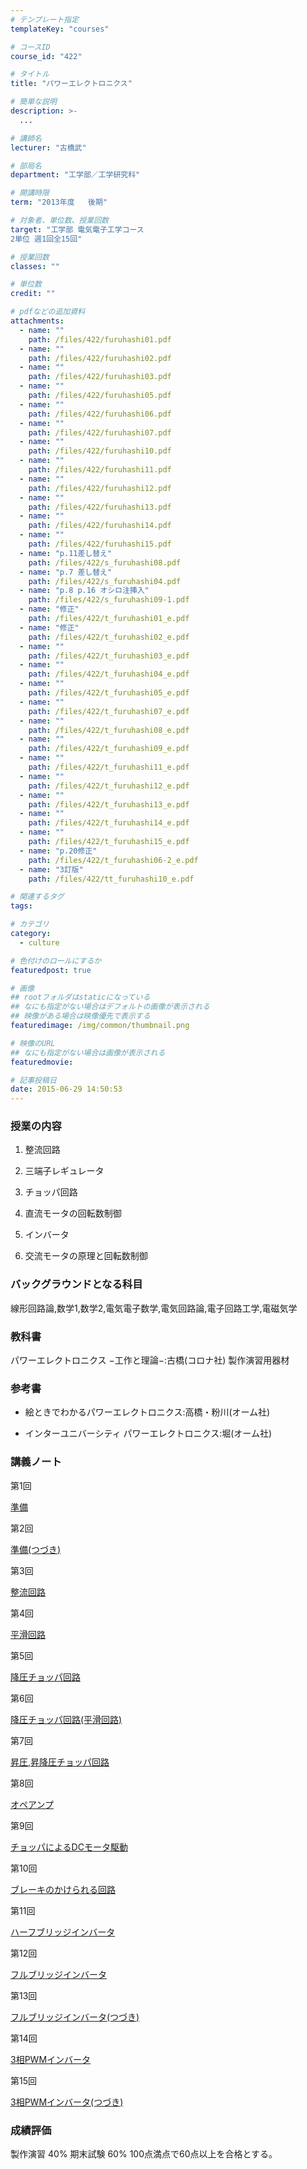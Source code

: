 ```yaml
---
# テンプレート指定
templateKey: "courses"

# コースID
course_id: "422"

# タイトル
title: "パワーエレクトロニクス"

# 簡単な説明
description: >-
  ...

# 講師名
lecturer: "古橋武"

# 部局名
department: "工学部／工学研究科"

# 開講時限
term: "2013年度	後期"

# 対象者、単位数、授業回数
target: "工学部 電気電子工学コース
2単位 週1回全15回"

# 授業回数
classes: ""

# 単位数
credit: ""

# pdfなどの追加資料
attachments: 
  - name: "" 
    path: /files/422/furuhashi01.pdf
  - name: "" 
    path: /files/422/furuhashi02.pdf
  - name: "" 
    path: /files/422/furuhashi03.pdf
  - name: "" 
    path: /files/422/furuhashi05.pdf
  - name: "" 
    path: /files/422/furuhashi06.pdf
  - name: "" 
    path: /files/422/furuhashi07.pdf
  - name: "" 
    path: /files/422/furuhashi10.pdf
  - name: "" 
    path: /files/422/furuhashi11.pdf
  - name: "" 
    path: /files/422/furuhashi12.pdf
  - name: "" 
    path: /files/422/furuhashi13.pdf
  - name: "" 
    path: /files/422/furuhashi14.pdf
  - name: "" 
    path: /files/422/furuhashi15.pdf
  - name: "p.11差し替え" 
    path: /files/422/s_furuhashi08.pdf
  - name: "p.7 差し替え" 
    path: /files/422/s_furuhashi04.pdf
  - name: "p.8 p.16 オシロ注挿入" 
    path: /files/422/s_furuhashi09-1.pdf
  - name: "修正" 
    path: /files/422/t_furuhashi01_e.pdf
  - name: "修正" 
    path: /files/422/t_furuhashi02_e.pdf
  - name: "" 
    path: /files/422/t_furuhashi03_e.pdf
  - name: "" 
    path: /files/422/t_furuhashi04_e.pdf
  - name: "" 
    path: /files/422/t_furuhashi05_e.pdf
  - name: "" 
    path: /files/422/t_furuhashi07_e.pdf
  - name: "" 
    path: /files/422/t_furuhashi08_e.pdf
  - name: "" 
    path: /files/422/t_furuhashi09_e.pdf
  - name: "" 
    path: /files/422/t_furuhashi11_e.pdf
  - name: "" 
    path: /files/422/t_furuhashi12_e.pdf
  - name: "" 
    path: /files/422/t_furuhashi13_e.pdf
  - name: "" 
    path: /files/422/t_furuhashi14_e.pdf
  - name: "" 
    path: /files/422/t_furuhashi15_e.pdf
  - name: "p.20修正" 
    path: /files/422/t_furuhashi06-2_e.pdf
  - name: "3訂版" 
    path: /files/422/tt_furuhashi10_e.pdf

# 関連するタグ
tags:

# カテゴリ
category:
  - culture

# 色付けのロールにするか
featuredpost: true

# 画像
## rootフォルダはstaticになっている
## なにも指定がない場合はデフォルトの画像が表示される
## 映像がある場合は映像優先で表示する
featuredimage: /img/common/thumbnail.png

# 映像のURL
## なにも指定がない場合は画像が表示される
featuredmovie: 

# 記事投稿日
date: 2015-06-29 14:50:53
---
```


### 授業の内容

1. 整流回路

2. 三端子レギュレータ

3. チョッパ回路

4. 直流モータの回転数制御

5. インバータ

6. 交流モータの原理と回転数制御

### バックグラウンドとなる科目

線形回路論,数学1,数学2,電気電子数学,電気回路論,電子回路工学,電磁気学

### 教科書

パワーエレクトロニクス −工作と理論−:古橋(コロナ社) 製作演習用器材

### 参考書

* 絵ときでわかるパワーエレクトロニクス:高橋・粉川(オーム社)

* インターユニバーシティ パワーエレクトロニクス:堀(オーム社)

### 講義ノート

第1回

[準備](/files/422/furuhashi01.pdf) 

第2回

[準備(つづき)](/files/422/furuhashi02.pdf) 

第3回

[整流回路](/files/422/furuhashi03.pdf) 

第4回

[平滑回路](/files/422/s_furuhashi04.pdf) 

第5回

[降圧チョッパ回路](/files/422/furuhashi05.pdf) 

第6回

[降圧チョッパ回路(平滑回路)](/files/422/furuhashi06.pdf) 

第7回

[昇圧,昇降圧チョッパ回路](/files/422/furuhashi07.pdf) 

第8回

[オペアンプ](/files/422/s_furuhashi08.pdf) 

第9回

[チョッパによるDCモータ駆動](/files/422/s_furuhashi09-1.pdf) 

第10回

[ブレーキのかけられる回路](/files/422/furuhashi10.pdf) 

第11回

[ハーフブリッジインバータ](/files/422/furuhashi11.pdf) 

第12回

[フルブリッジインバータ](/files/422/furuhashi12.pdf) 

第13回

[フルブリッジインバータ(つづき)](/files/422/furuhashi13.pdf) 

第14回

[3相PWMインバータ](/files/422/furuhashi14.pdf) 

第15回

[3相PWMインバータ(つづき)](/files/422/furuhashi15.pdf) 

### 成績評価

製作演習 40% 期末試験 60% 100点満点で60点以上を合格とする。

